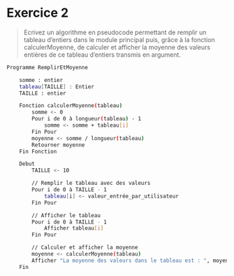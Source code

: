 # Exercice 2

> Ecrivez un algorithme en pseudocode permettant de remplir un tableau d’entiers dans le module principal puis, grâce à la fonction calculerMoyenne, de calculer et afficher la moyenne des valeurs entières de ce tableau d’entiers transmis en argument.

```bash
Programme RemplirEtMoyenne

    somme : entier
    tableau[TAILLE] : Entier
    TAILLE : entier

    Fonction calculerMoyenne(tableau)
        somme <- 0
        Pour i de 0 à longueur(tableau) - 1
            somme <- somme + tableau[i]
        Fin Pour
        moyenne <- somme / longueur(tableau)
        Retourner moyenne
    Fin Fonction

    Debut
        TAILLE <- 10 

        // Remplir le tableau avec des valeurs
        Pour i de 0 à TAILLE - 1
            tableau[i] <- valeur_entrée_par_utilisateur 
        Fin Pour

        // Afficher le tableau
        Pour i de 0 à TAILLE - 1
            Afficher tableau[i]
        Fin Pour

        // Calculer et afficher la moyenne
        moyenne <- calculerMoyenne(tableau)
        Afficher "La moyenne des valeurs dans le tableau est : ", moyenne
    Fin
```